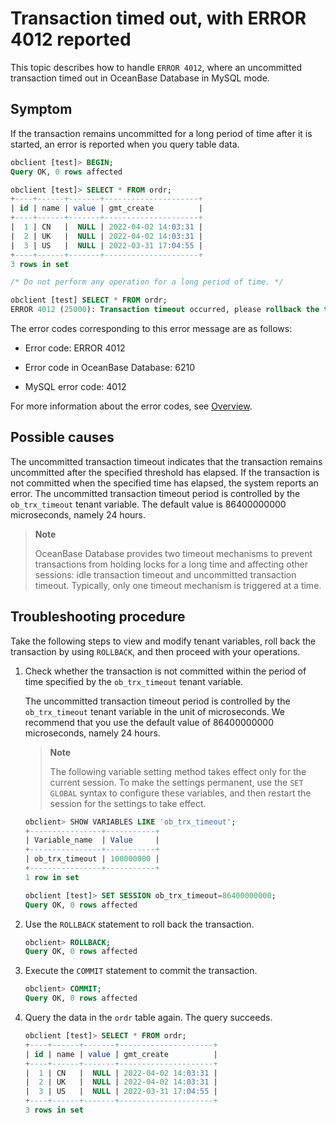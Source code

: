 
# Transaction timed out, with ERROR 4012 reported

This topic describes how to handle `ERROR 4012`, where an uncommitted transaction timed out in OceanBase Database in MySQL mode. 

## Symptom

If the transaction remains uncommitted for a long period of time after it is started, an error is reported when you query table data. 

```sql
obclient [test]> BEGIN;
Query OK, 0 rows affected

obclient [test]> SELECT * FROM ordr;
+----+------+-------+---------------------+
| id | name | value | gmt_create          |
+----+------+-------+---------------------+
|  1 | CN   |  NULL | 2022-04-02 14:03:31 |
|  2 | UK   |  NULL | 2022-04-02 14:03:31 |
|  3 | US   |  NULL | 2022-03-31 17:04:55 |
+----+------+-------+---------------------+
3 rows in set

/* Do not perform any operation for a long period of time. */

obclient [test] SELECT * FROM ordr;
ERROR 4012 (25000): Transaction timeout occurred, please rollback the transaction, set the variable ob_trx_timeout to a larger value and then restart the transaction
```

The error codes corresponding to this error message are as follows:

* Error code: ERROR 4012

* Error code in OceanBase Database: 6210

* MySQL error code: 4012

For more information about the error codes, see [Overview](../../../7.reference/5.system-reference/6.error-code-for-mysql/1.use-error-information-1.md). 

## Possible causes

The uncommitted transaction timeout indicates that the transaction remains uncommitted after the specified threshold has elapsed. If the transaction is not committed when the specified time has elapsed, the system reports an error. The uncommitted transaction timeout period is controlled by the `ob_trx_timeout` tenant variable. The default value is 86400000000 microseconds, namely 24 hours. 

> **Note**
>
> OceanBase Database provides two timeout mechanisms to prevent transactions from holding locks for a long time and affecting other sessions: idle transaction timeout and uncommitted transaction timeout. Typically, only one timeout mechanism is triggered at a time. 

## Troubleshooting procedure

Take the following steps to view and modify tenant variables, roll back the transaction by using `ROLLBACK`, and then proceed with your operations. 

1. Check whether the transaction is not committed within the period of time specified by the `ob_trx_timeout` tenant variable. 

   The uncommitted transaction timeout period is controlled by the `ob_trx_timeout` tenant variable in the unit of microseconds. We recommend that you use the default value of 86400000000 microseconds, namely 24 hours. 

   > **Note**
   >
   > The following variable setting method takes effect only for the current session. To make the settings permanent, use the `SET GLOBAL` syntax to configure these variables, and then restart the session for the settings to take effect. 

   ```sql
   obclient> SHOW VARIABLES LIKE 'ob_trx_timeout';
   +----------------+-----------+
   | Variable_name  | Value     |
   +----------------+-----------+
   | ob_trx_timeout | 100000000 |
   +----------------+-----------+
   1 row in set

   obclient [test]> SET SESSION ob_trx_timeout=86400000000;
   Query OK, 0 rows affected
   ```

2. Use the `ROLLBACK` statement to roll back the transaction. 

   ```sql
   obclient> ROLLBACK;
   Query OK, 0 rows affected
   ```

3. Execute the `COMMIT` statement to commit the transaction. 

   ```sql
   obclient> COMMIT;
   Query OK, 0 rows affected
   ```

4. Query the data in the `ordr` table again. The query succeeds. 

   ```sql
   obclient [test]> SELECT * FROM ordr;
   +----+------+-------+---------------------+
   | id | name | value | gmt_create          |
   +----+------+-------+---------------------+
   |  1 | CN   |  NULL | 2022-04-02 14:03:31 |
   |  2 | UK   |  NULL | 2022-04-02 14:03:31 |
   |  3 | US   |  NULL | 2022-03-31 17:04:55 |
   +----+------+-------+---------------------+
   3 rows in set
   ```
